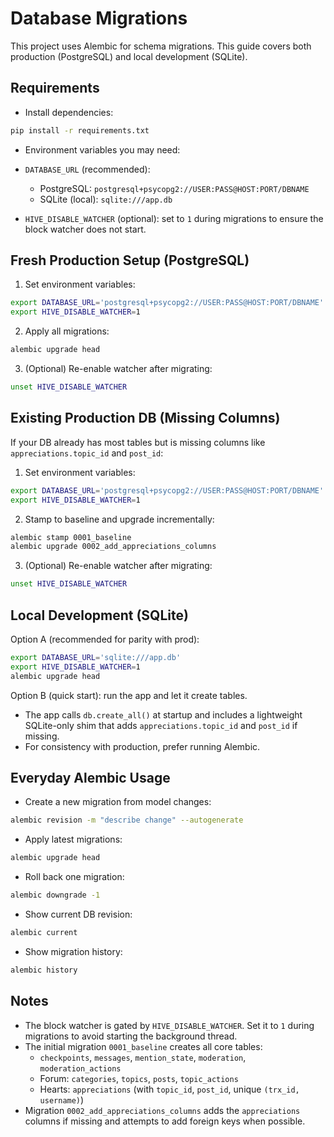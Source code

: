 # Database Migrations

This project uses Alembic for schema migrations. This guide covers both production (PostgreSQL) and local development (SQLite).

## Requirements

- Install dependencies:

```bash
pip install -r requirements.txt
```

- Environment variables you may need:

- `DATABASE_URL` (recommended):
  - PostgreSQL: `postgresql+psycopg2://USER:PASS@HOST:PORT/DBNAME`
  - SQLite (local): `sqlite:///app.db`
- `HIVE_DISABLE_WATCHER` (optional): set to `1` during migrations to ensure the block watcher does not start.

## Fresh Production Setup (PostgreSQL)

1. Set environment variables:

```bash
export DATABASE_URL='postgresql+psycopg2://USER:PASS@HOST:PORT/DBNAME'
export HIVE_DISABLE_WATCHER=1
```

2. Apply all migrations:

```bash
alembic upgrade head
```

3. (Optional) Re-enable watcher after migrating:

```bash
unset HIVE_DISABLE_WATCHER
```

## Existing Production DB (Missing Columns)

If your DB already has most tables but is missing columns like `appreciations.topic_id` and `post_id`:

1. Set environment variables:

```bash
export DATABASE_URL='postgresql+psycopg2://USER:PASS@HOST:PORT/DBNAME'
export HIVE_DISABLE_WATCHER=1
```

2. Stamp to baseline and upgrade incrementally:

```bash
alembic stamp 0001_baseline
alembic upgrade 0002_add_appreciations_columns
```

3. (Optional) Re-enable watcher after migrating:

```bash
unset HIVE_DISABLE_WATCHER
```

## Local Development (SQLite)

Option A (recommended for parity with prod):

```bash
export DATABASE_URL='sqlite:///app.db'
export HIVE_DISABLE_WATCHER=1
alembic upgrade head
```

Option B (quick start): run the app and let it create tables.

- The app calls `db.create_all()` at startup and includes a lightweight SQLite-only shim that adds `appreciations.topic_id` and `post_id` if missing.
- For consistency with production, prefer running Alembic.

## Everyday Alembic Usage

- Create a new migration from model changes:

```bash
alembic revision -m "describe change" --autogenerate
```

- Apply latest migrations:

```bash
alembic upgrade head
```

- Roll back one migration:

```bash
alembic downgrade -1
```

- Show current DB revision:

```bash
alembic current
```

- Show migration history:

```bash
alembic history
```

## Notes

- The block watcher is gated by `HIVE_DISABLE_WATCHER`. Set it to `1` during migrations to avoid starting the background thread.
- The initial migration `0001_baseline` creates all core tables:
  - `checkpoints`, `messages`, `mention_state`, `moderation`, `moderation_actions`
  - Forum: `categories`, `topics`, `posts`, `topic_actions`
  - Hearts: `appreciations` (with `topic_id`, `post_id`, unique `(trx_id, username)`)
- Migration `0002_add_appreciations_columns` adds the `appreciations` columns if missing and attempts to add foreign keys when possible.
